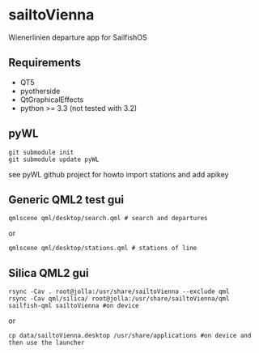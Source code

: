 sailtoVienna
============

Wienerlinien departure app for SailfishOS

Requirements
------------
 - QT5
 - pyotherside
 - QtGraphicalEffects
 - python >= 3.3 (not tested with 3.2)

pyWL
----

    git submodule init
    git submodule update pyWL

see pyWL github project for howto import stations and add apikey

Generic QML2 test gui
---------------------

    qmlscene qml/desktop/search.qml # search and departures

or

    qmlscene qml/desktop/stations.qml # stations of line

Silica QML2 gui
--------------

    rsync -Cav . root@jolla:/usr/share/sailtoVienna --exclude qml
    rsync -Cav qml/silica/ root@jolla:/usr/share/sailtoVienna/qml
    sailfish-qml sailtoVienna #on device

or

    cp data/sailtoVienna.desktop /usr/share/applications #on device and then use the launcher
